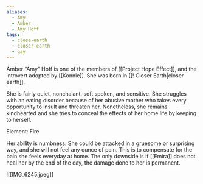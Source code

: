 ```yaml
---
aliases:
  - Amy
  - Amber
  - Amy Hoff
tags:
  - close-earth
  - closer-earth
  - gay
---
```


Amber “Amy” Hoff is one of the members of [[Project Hope Effect]], and the introvert adopted by [[Konnie]]. She was born in [[! Closer Earth|closer earth]].


She is fairly quiet, nonchalant, soft spoken, and sensitive. She struggles with an eating disorder because of her abusive mother who takes every opportunity to insult and threaten her. Nonetheless, she remains kindhearted and she tries to conceal the effects of her home life by keeping to herself. 

Element: Fire 

Her ability is numbness. She could be attacked in a gruesome or surprising way, and she will not feel any ounce of pain. This is to compensate for the pain she feels everyday at home. The only downside is if [[Emira]] does not heal her by the end of the day, the damage done to her is permanent. 

![[IMG_6245.jpeg]]